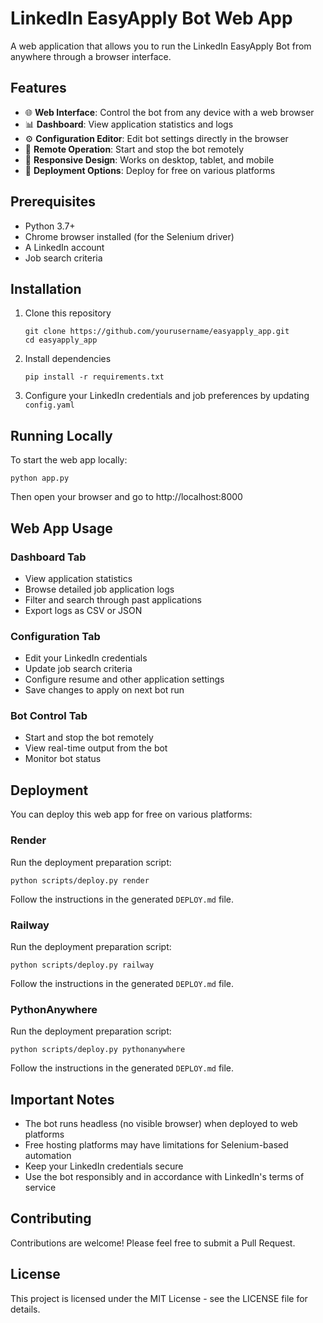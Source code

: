 # LinkedIn EasyApply Bot Web App

A web application that allows you to run the LinkedIn EasyApply Bot from anywhere through a browser interface.

## Features

- 🌐 **Web Interface**: Control the bot from any device with a web browser
- 📊 **Dashboard**: View application statistics and logs
- ⚙️ **Configuration Editor**: Edit bot settings directly in the browser
- 🚀 **Remote Operation**: Start and stop the bot remotely
- 📱 **Responsive Design**: Works on desktop, tablet, and mobile
- 🔐 **Deployment Options**: Deploy for free on various platforms

## Prerequisites

- Python 3.7+
- Chrome browser installed (for the Selenium driver)
- A LinkedIn account
- Job search criteria

## Installation

1. Clone this repository
   ```
   git clone https://github.com/yourusername/easyapply_app.git
   cd easyapply_app
   ```

2. Install dependencies
   ```
   pip install -r requirements.txt
   ```

3. Configure your LinkedIn credentials and job preferences by updating `config.yaml`

## Running Locally

To start the web app locally:

```
python app.py
```

Then open your browser and go to http://localhost:8000

## Web App Usage

### Dashboard Tab
- View application statistics
- Browse detailed job application logs
- Filter and search through past applications
- Export logs as CSV or JSON

### Configuration Tab
- Edit your LinkedIn credentials
- Update job search criteria
- Configure resume and other application settings
- Save changes to apply on next bot run

### Bot Control Tab
- Start and stop the bot remotely
- View real-time output from the bot
- Monitor bot status

## Deployment

You can deploy this web app for free on various platforms:

### Render
Run the deployment preparation script:
```
python scripts/deploy.py render
```
Follow the instructions in the generated `DEPLOY.md` file.

### Railway
Run the deployment preparation script:
```
python scripts/deploy.py railway
```
Follow the instructions in the generated `DEPLOY.md` file.

### PythonAnywhere
Run the deployment preparation script:
```
python scripts/deploy.py pythonanywhere
```
Follow the instructions in the generated `DEPLOY.md` file.

## Important Notes

- The bot runs headless (no visible browser) when deployed to web platforms
- Free hosting platforms may have limitations for Selenium-based automation
- Keep your LinkedIn credentials secure
- Use the bot responsibly and in accordance with LinkedIn's terms of service

## Contributing

Contributions are welcome! Please feel free to submit a Pull Request.

## License

This project is licensed under the MIT License - see the LICENSE file for details.